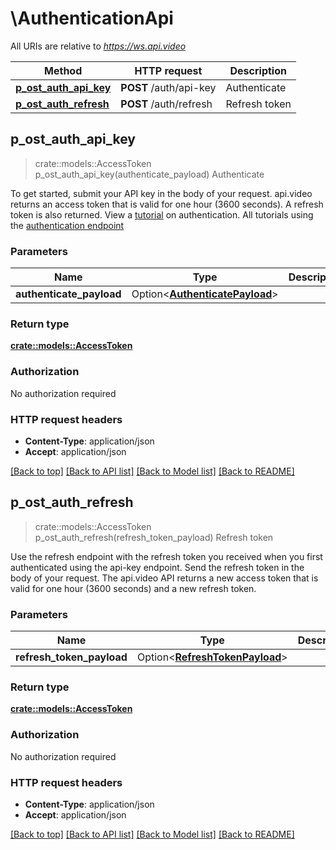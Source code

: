 # \AuthenticationApi

All URIs are relative to *https://ws.api.video*

Method | HTTP request | Description
------------- | ------------- | -------------
[**p_ost_auth_api_key**](AuthenticationApi.md#p_ost_auth_api_key) | **POST** /auth/api-key | Authenticate
[**p_ost_auth_refresh**](AuthenticationApi.md#p_ost_auth_refresh) | **POST** /auth/refresh | Refresh token



## p_ost_auth_api_key

> crate::models::AccessToken p_ost_auth_api_key(authenticate_payload)
Authenticate

To get started, submit your API key in the body of your request. api.video returns an access token that is valid for one hour (3600 seconds). A refresh token is also returned. View a [tutorial](https://api.video/blog/tutorials/authentication-tutorial) on authentication. All tutorials using the [authentication endpoint](https://api.video/blog/endpoints/authenticate)

### Parameters


Name | Type | Description  | Required | Notes
------------- | ------------- | ------------- | ------------- | -------------
**authenticate_payload** | Option<[**AuthenticatePayload**](AuthenticatePayload.md)> |  |  |

### Return type

[**crate::models::AccessToken**](access-token.md)

### Authorization

No authorization required

### HTTP request headers

- **Content-Type**: application/json
- **Accept**: application/json

[[Back to top]](#) [[Back to API list]](../README.md#documentation-for-api-endpoints) [[Back to Model list]](../README.md#documentation-for-models) [[Back to README]](../README.md)


## p_ost_auth_refresh

> crate::models::AccessToken p_ost_auth_refresh(refresh_token_payload)
Refresh token

Use the refresh endpoint with the refresh token you received when you first authenticated using the api-key endpoint. Send the refresh token in the body of your request. The api.video API returns a new access token that is valid for one hour (3600 seconds) and a new refresh token.  

### Parameters


Name | Type | Description  | Required | Notes
------------- | ------------- | ------------- | ------------- | -------------
**refresh_token_payload** | Option<[**RefreshTokenPayload**](RefreshTokenPayload.md)> |  |  |

### Return type

[**crate::models::AccessToken**](access-token.md)

### Authorization

No authorization required

### HTTP request headers

- **Content-Type**: application/json
- **Accept**: application/json

[[Back to top]](#) [[Back to API list]](../README.md#documentation-for-api-endpoints) [[Back to Model list]](../README.md#documentation-for-models) [[Back to README]](../README.md)

